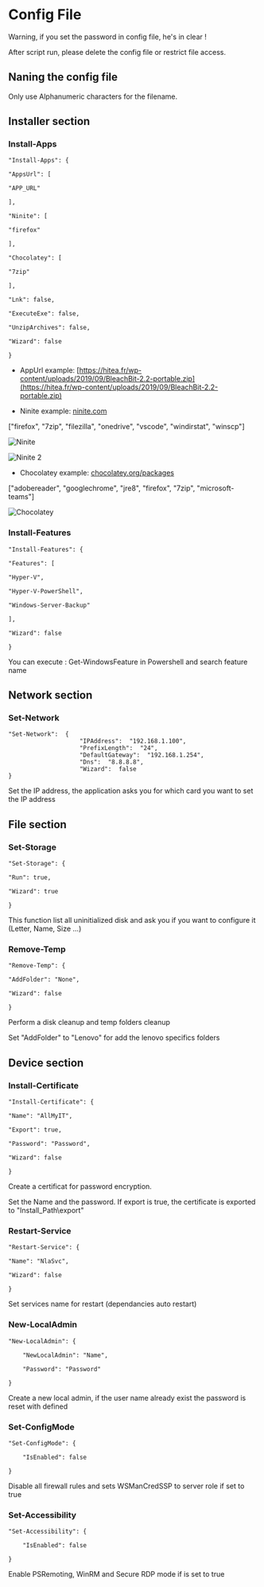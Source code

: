 # Config File

Warning, if you set the password in config file, he's in clear !

After script run, please delete the config file or restrict file access.

## Naning the config file

Only use Alphanumeric characters for the filename.

## Installer section

### Install-Apps

    "Install-Apps": {
    
    "AppsUrl": [
    
    "APP_URL"
    
    ],
    
    "Ninite": [
    
    "firefox"
    
    ],
    
    "Chocolatey": [
    
    "7zip"
    
    ],
    
    "Lnk": false,
    
    "ExecuteExe": false,
    
    "UnzipArchives": false,
    
    "Wizard": false
    
    }

- AppUrl example: [https://hitea.fr/wp-content/uploads/2019/09/BleachBit-2.2-portable.zip](https://hitea.fr/wp-content/uploads/2019/09/BleachBit-2.2-portable.zip)

- Ninite example: [ninite.com](https://ninite.com)

["firefox", "7zip", "filezilla", "onedrive", "vscode", "windirstat", "winscp"]

![Ninite](https://i1.wp.com/hitea.fr/wp-content/uploads/2019/10/ninite-search.jpg?fit=750%2C422)

![Ninite 2](https://i0.wp.com/hitea.fr/wp-content/uploads/2019/10/ninite-search-2.jpg?fit=750%2C398)

- Chocolatey example: [chocolatey.org/packages](https://chocolatey.org/packages)

["adobereader", "googlechrome", "jre8", "firefox", "7zip", "microsoft-teams"]

![Chocolatey](https://i2.wp.com/hitea.fr/wp-content/uploads/2019/10/choco-search.jpg?fit=750%2C392)

### Install-Features

    "Install-Features": {
    
    "Features": [
    
    "Hyper-V",
    
    "Hyper-V-PowerShell",
    
    "Windows-Server-Backup"
    
    ],
    
    "Wizard": false
    
    }

You can execute : Get-WindowsFeature in Powershell and search feature name

## Network section

### Set-Network

    "Set-Network":  {
                        "IPAddress":  "192.168.1.100",
                        "PrefixLength":  "24",
                        "DefaultGateway":  "192.168.1.254",
                        "Dns":  "8.8.8.8",
                        "Wizard":  false
    }

Set the IP address, the application asks you for which card you want to set the IP address

## File section

### Set-Storage

    "Set-Storage": {
    
    "Run": true,
    
    "Wizard": true
    
    }

This function list all uninitialized disk and ask you if you want to configure it (Letter, Name, Size ...)

### Remove-Temp

    "Remove-Temp": {
    
    "AddFolder": "None",
    
    "Wizard": false
    
    }

Perform a disk cleanup and temp folders cleanup

Set "AddFolder" to "Lenovo" for add the lenovo specifics folders

## Device section

### Install-Certificate

    "Install-Certificate": {
    
    "Name": "AllMyIT",
    
    "Export": true,
    
    "Password": "Password",
    
    "Wizard": false
    
    }

Create a certificat for password encryption.

Set the Name and the password. If export is true, the certificate is exported to "Install_Path\export"

### Restart-Service

    "Restart-Service": {
    
    "Name": "NlaSvc",
    
    "Wizard": false
    
    }

Set services name for restart (dependancies auto restart)

### New-LocalAdmin

    "New-LocalAdmin": {

        "NewLocalAdmin": "Name",

        "Password": "Password"

    }

Create a new local admin, if the user name already exist the password is reset with defined

### Set-ConfigMode

    "Set-ConfigMode": {

        "IsEnabled": false

    }

Disable all firewall rules and sets WSManCredSSP to server role if set to true

### Set-Accessibility

    "Set-Accessibility": {

        "IsEnabled": false
        
    }

Enable PSRemoting, WinRM and Secure RDP mode if is set to true